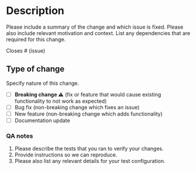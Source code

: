 # Description

Please include a summary of the change and which issue is fixed. Please also include relevant motivation and context. List any dependencies that are required for this change.

Closes # (issue)

## Type of change

Specify nature of this change.

- [ ] **Breaking change ⚠️** (fix or feature that would cause existing functionality to not work as expected)
- [ ] Bug fix (non-breaking change which fixes an issue)
- [ ] New feature (non-breaking change which adds functionality)
- [ ] Documentation update

### QA notes

1. Please describe the tests that you ran to verify your changes.
2. Provide instructions so we can reproduce.
3. Please also list any relevant details for your test configuration.
